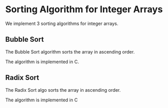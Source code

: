 # Sorting Algorithm for Integer Arrays

We implement 3 sorting algorithms for integer arrays.

## Bubble Sort

The Bubble Sort algorithm sorts the array in ascending order.

The algorithm is implemented in C.

## Radix Sort
The Radix Sort algo sorts the array in ascending order.

The algorithm is implemented in C 
